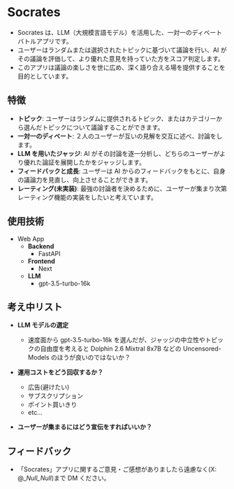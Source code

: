 # Socrates

- Socrates は、LLM（大規模言語モデル）を活用した、一対一のディベートバトルアプリです。
- ユーザーはランダムまたは選択されたトピックに基づいて議論を行い、AI がその議論を評価して、より優れた意見を持っていた方をスコア判定します。
- このアプリは議論の楽しさを世に広め、深く語り合える場を提供することを目的としています。

## 特徴

- **トピック**: ユーザーはランダムに提供されるトピック、またはカテゴリーから選んだトピックについて議論することができます。
- **一対一のディベート**: ２人のユーザーが互いの見解を交互に述べ、討論をします。
- **LLM を用いたジャッジ**: AI がその討論を逐一分析し、どちらのユーザーがより優れた論証を展開したかをジャッジします。
- **フィードバックと成長**: ユーザーは AI からのフィードバックをもとに、自身の議論力を見直し、向上させることができます。
- **レーティング(未実装)**: 最強の討論者を決めるために、ユーザーが集まり次第レーティング機能の実装をしたいと考えています。

## 使用技術

- Web App
  - **Backend**
    - FastAPI
  - **Frontend**
    - Next
  - **LLM**
    - gpt-3.5-turbo-16k

## 考え中リスト

- **LLM モデルの選定**

  - 速度面から gpt-3.5-turbo-16k を選んだが、ジャッジの中立性やトピックの自由度を考えると Dolphin 2.6 Mixtral 8x7B などの Uncensored-Models のほうが良いのではないか？

- **運用コストをどう回収するか？**
  - 広告(避けたい)
  - サブスクリプション
  - ポイント買いきり
  - etc...
- **ユーザーが集まるにはどう宣伝をすればいいか？**

## フィードバック

- 「Socrates」アプリに関するご意見・ご感想がありましたら遠慮なく(X: @\__Null_Null_)まで DM ください。
